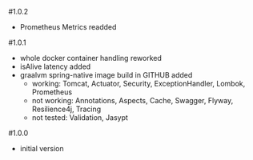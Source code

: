 #1.0.2
- Prometheus Metrics readded 

#1.0.1
- whole docker container handling reworked
- isAlive latency added
- graalvm spring-native image build in GITHUB added 
    - working: Tomcat, Actuator, Security, ExceptionHandler, Lombok, Prometheus
    - not working: Annotations, Aspects, Cache, Swagger, Flyway, Resilience4j, Tracing
    - not tested: Validation, Jasypt

#1.0.0
- initial version